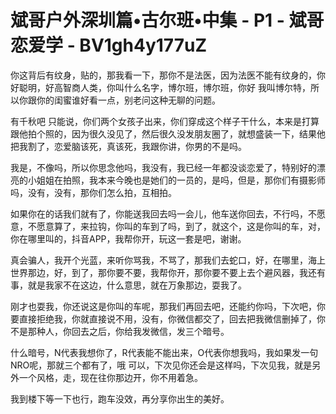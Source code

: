 # 斌哥户外深圳篇•古尔班•中集 - P1 - 斌哥恋爱学 - BV1gh4y177uZ

你这背后有纹身，贴的，那我看一下，那你不是法医，因为法医不能有纹身的，你好聪明，好高智商人类，你叫什么名字，博尔班，博尔班，你好 我叫博尔特，所以你跟你的闺蜜谁好看一点，别老问这种无聊的问题。

有千秋吧 只能说，你们两个女孩子出来，你们穿成这个样子干什么，本来是打算跟他拍个照的，因为很久没见了，然后很久没发朋友圈了，就想盛装一下，结果他把我割了，恋爱脑该死，真该死，我跟你讲，你男的不是吗。

我是，不像吗，所以你思念他吗，我没有，我已经一年都没谈恋爱了，特别好的漂亮的小姐姐在拍照，我本来今晚也是她们的一员的，是吗，但是，那你们有摄影师吗，没有，没有，那你们怎么拍，互相拍。

如果你在的话我们就有了，你能送我回去吗一会儿，他车送你回去，不行吗，不愿意，不愿意算了，来拉钩，你叫的车到了吗，到了，就这个，这是你叫的车，对，你在哪里叫的，抖音APP，我帮你开，玩这一套是吧，谢谢。

真会骗人，我开个光蓝，来听你骂我，不骂了，那我们去蛇口，好，在哪里，海上世界那边，好，到了，那你要不要，我帮你开，那你要不要上去个避风器，我还有事，就是我家不在这边，什么意思，就在万象那边，耍我了。

刚才也耍我，你还说这是你叫的车呢，那我们再回去吧，还能约你吗，下次吧，你要直接拒绝我，你就直接说不用，没有，你微信都交了，回去把我微信删掉了，你不是那种人，你回去之后，你给我发微信，发三个暗号。

什么暗号，N代表我想你了，R代表能不能出来，O代表你想我吗，我如果发一句NRO呢，那就三个都有了，哦 可以，下次见你还会是这样吗，下次见我，就是另外一个风格，走，现在往你那边开，你不用着急。

我到楼下等一下也行，跑车没效，再分享你出生的美好。